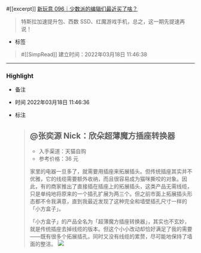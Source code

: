 #[[excerpt]] [新玩意 096｜少数派的编辑们最近买了啥？](https://sspai.com/post/71826) 
> 特斯拉加速提升包、西数 SSD、红魔游戏手机，总之，这一期先提速再说！
- 标签
>  #[[SimpRead]]
> 建立时间：2022年03月18日 11:46:38
>

***
### Highlight

- 备注
  
- 时间
  2022年03月18日 11:46:36
- 标注
  > @张奕源 Nick：欣朵超薄魔方插座转换器
  > ---------------------
  > 
  > *   入手渠道：天猫自购
  > *   参考价格：36 元
  > 
  > 家里的电器一旦多了，就需要用插座来拓展插头。但传统插座其实并不优雅，它的线缆需要额外收纳，而且很容易成为猫咪撕咬的对象。因此，有的商家推出了直接插在插座上的拓展插头，这类产品无需线缆，只是单纯地将原来的一个插孔扩展为两三个。但之前市面上拓展插头形态都不令我满意，直到我最近发现了这种完全和墙壁插孔尺寸一样的「小方盒子」。
  > 
  > 「小方盒子」的产品全名为「超薄魔方插座转换器」，其实也不玄妙，就是传统插座去掉线缆的版本。但这个小小改动却恰好满足了我的需要——既有很多个拓展插孔，同时又没有线缆的累赘，尽可能地保持了墙面的整洁。
  > ![](https://cdn.sspai.com/editor/u_/c8g7k3db34t9ion552ng.jpeg)

